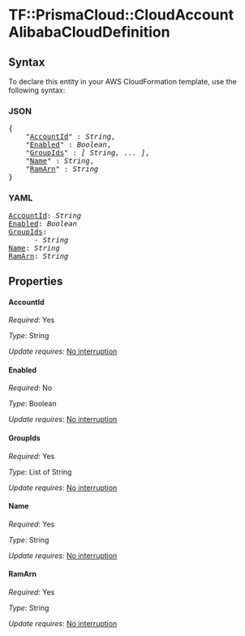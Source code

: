 # TF::PrismaCloud::CloudAccount AlibabaCloudDefinition

## Syntax

To declare this entity in your AWS CloudFormation template, use the following syntax:

### JSON

<pre>
{
    "<a href="#accountid" title="AccountId">AccountId</a>" : <i>String</i>,
    "<a href="#enabled" title="Enabled">Enabled</a>" : <i>Boolean</i>,
    "<a href="#groupids" title="GroupIds">GroupIds</a>" : <i>[ String, ... ]</i>,
    "<a href="#name" title="Name">Name</a>" : <i>String</i>,
    "<a href="#ramarn" title="RamArn">RamArn</a>" : <i>String</i>
}
</pre>

### YAML

<pre>
<a href="#accountid" title="AccountId">AccountId</a>: <i>String</i>
<a href="#enabled" title="Enabled">Enabled</a>: <i>Boolean</i>
<a href="#groupids" title="GroupIds">GroupIds</a>: <i>
      - String</i>
<a href="#name" title="Name">Name</a>: <i>String</i>
<a href="#ramarn" title="RamArn">RamArn</a>: <i>String</i>
</pre>

## Properties

#### AccountId

_Required_: Yes

_Type_: String

_Update requires_: [No interruption](https://docs.aws.amazon.com/AWSCloudFormation/latest/UserGuide/using-cfn-updating-stacks-update-behaviors.html#update-no-interrupt)

#### Enabled

_Required_: No

_Type_: Boolean

_Update requires_: [No interruption](https://docs.aws.amazon.com/AWSCloudFormation/latest/UserGuide/using-cfn-updating-stacks-update-behaviors.html#update-no-interrupt)

#### GroupIds

_Required_: Yes

_Type_: List of String

_Update requires_: [No interruption](https://docs.aws.amazon.com/AWSCloudFormation/latest/UserGuide/using-cfn-updating-stacks-update-behaviors.html#update-no-interrupt)

#### Name

_Required_: Yes

_Type_: String

_Update requires_: [No interruption](https://docs.aws.amazon.com/AWSCloudFormation/latest/UserGuide/using-cfn-updating-stacks-update-behaviors.html#update-no-interrupt)

#### RamArn

_Required_: Yes

_Type_: String

_Update requires_: [No interruption](https://docs.aws.amazon.com/AWSCloudFormation/latest/UserGuide/using-cfn-updating-stacks-update-behaviors.html#update-no-interrupt)

